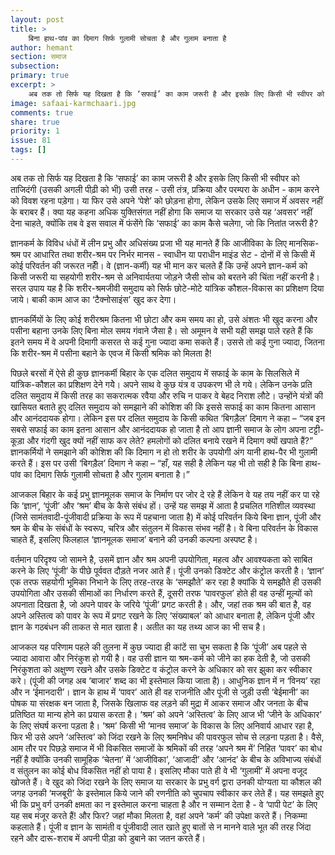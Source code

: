 ```yaml
---
layout: post
title: >
    बिना हाथ-पांव का दिमाग सिर्फ गुलामी सोचता है और गुलाम बनाता है
author: hemant
section: समाज
subsection:
primary: true
excerpt: >
    अब तक तो सिर्फ यह दिखता है कि ‘सफाई’ का काम जरूरी है और इसके लिए किसी भी स्वीपर को ताजिदंगी (उसकी अगली पीढ़ी को भी) उसी तरह - उसी तंत्र, प्रक्रिया और परम्परा के अधीन - काम करने को विवश रहना पड़ेगा। या फिर उसे अपने ‘पेशे’ को छोड़ना होगा, लेकिन उसके लिए समाज मेंं अवसर नहीं के बराबर हैं।
image: safaai-karmchaari.jpg
comments: true
share: true
priority: 1
issue: 81
tags: []
---
```


अब तक तो सिर्फ यह दिखता है कि ‘सफाई’ का काम जरूरी है और इसके लिए किसी भी स्वीपर को ताजिदंगी (उसकी अगली पीढ़ी को भी) उसी तरह - उसी तंत्र, प्रक्रिया और परम्परा के अधीन - काम करने को विवश रहना पड़ेगा। या फिर उसे अपने ‘पेशे’ को छोड़ना होगा, लेकिन उसके लिए समाज मेंं अवसर नहीं के बराबर हैं। क्या यह कहना अधिक युक्तिसंगत नहीं होगा कि समाज या सरकार उसे यह ‘अवसर’ नहीं देना चाहते, क्योंकि तब वे इस सवाल में फंसेंगे कि ‘सफाई’ का काम कैसे चलेगा, जो कि नितांत जरूरी है?

ज्ञानकर्म के विविध धंधों में लीन प्रभु और अधिसंख्य प्रजा भी यह मानते हैं कि आजीविका के लिए मानसिक-श्रम पर आधारित तथा शरीर-श्रम पर निर्भर मानस - स्वाधीन या पराधीन माइंड सेट - दोनों में से किसी में कोई परिवर्तन की जरूरत नहीें। वे (ज्ञान-कर्मी) यह भी मान कर चलते हैं कि उन्हें अपने ज्ञान-कर्म को किसी जरूरी या सहयोगी शरीर-श्रम से अनिवार्यतया जोड़ने जैसी सोच को बरतने की चिंता नहीं करनी है। सरल उपाय यह है कि शरीर-श्रमजीवी समुदाय को सिर्फ छोटे-मोटे यांत्रिक कौशल-विकास का प्रशिक्षण दिया जाये। बाकी काम आज का ‘टैक्नोसाइंस’ खुद कर देगा।

ज्ञानकर्मियों के लिए कोई शरीरश्रम कितना भी छोटा और कम समय का हो, उसे अंशतः भी खुद करना और पसीना बहाना उनके लिए बिना मोल समय गंवाने जैसा है। सो अमूमन वे सभी यही समझ पाले रहते हैं कि इतने समय में वे अपनी दिमागी कसरत से कई गुना ज्यादा कमा सकते हैं। उससे तो कई गुना ज्यादा, जितना कि शरीर-श्रम में पसीना बहाने के एवज में किसी श्रमिक को मिलता है!

पिछले बरसों में ऐसे ही कुछ ज्ञानकर्मी बिहार के एक दलित समुदाय में सफाई के काम के सिलसिले में यांत्रिक-कौशल का प्रशिक्षण देने गयेे। अपने साथ वे कुछ यंत्र व उपकरण भी ले गये। लेकिन उनके प्रति दलित समुदाय में किसी तरह का सकरात्मक रवैया और रुचि न पाकर वे बेहद निराश लौटे। उन्होंने यंत्रों की खासियत बताते हुए दलित समुदाय को समझाने की कोशिश की कि इससे सफाई का काम कितना आसान और आनंददायक होगा। लेकिन इस पर दलित समुदाय के किसी कथित ‘बिगड़ैल’ दिमाग ने कहा – “जब इन सबसे सफाई का काम इतना आसान और आनंददायक हो जाता है तो आप ज्ञानी समाज के लोग अपना टट्टी-कूड़ा और गंदगी खुद क्यों नहीं साफ कर लेते? हमलोगों को दलित बनाये रखने में दिमाग क्यों खपाते हैं?” ज्ञानकर्मियों ने समझाने की कोशिश की कि दिमाग न हो तो शरीर के उपयोगी अंग यानी हाथ-पैर भी गुलामी करते हैं। इस पर उसी ‘बिगड़ैल’ दिमाग ने कहा – “हाँ, यह सही है लेकिन यह भी तो सही है कि बिना हाथ-पांव का दिमाग सिर्फ गुलामी सोचता है और गुलाम बनाता है।”

आजकल बिहार के कई प्रभु ज्ञानमूलक समाज के निर्माण पर जोर दे रहे हैं लेकिन वे यह तय नहीं कर पा रहे कि ‘ज्ञान’, ‘पूंजी’ और ‘श्रम’ बीच के कैसे संबंध हों। उन्हें यह समझ में आता है प्रचलित गतिशील व्यवस्था (जिसे सामंतवादी-पूंजीवादी प्रक्रिया के रूप में पहचाना जाता है) में कोई परिवर्तन किये बिना ज्ञान, पूंजी और श्रम के बीच के संबंधों के स्वरूप, चरित्र और संतुलन में विकास संभव नहीं है। वे बिना परिवर्तन के विकास चाहते हैं, इसलिए फिलहाल ‘ज्ञानमूलक समाज’ बनाने की उनकी कल्पना अस्पष्ट है।

वर्तमान परिदृश्य जो सामने है, उसमें ज्ञान और श्रम अपनी उपयोगिता, महत्व और आवश्यकता को साबित करने के लिए ‘पूंजी’ के पीछे पूर्ववत दौड़ते नजर आते हैं। पूंजी उनको डिक्टेट और कंट्रोल करती है। ‘ज्ञान’ एक तरफ सहयोगी भूमिका निभाने के लिए तरह-तरह के ‘समझौते’ कर रहा है क्यांकि ये समझौते ही उसकी उपयोगिता और उसकी सीमाओं का निर्धारण करते हैं, दूसरी तरफ ‘पावरफुल’ होते ही वह उन्हीं मूल्यों को अपनाता दिखता है, जो अपने पावर के जरिये ‘पूंजी’ प्रगट करती है। और, जहां तक श्रम की बात है, वह अपने अस्तित्व को पावर के रूप में प्रगट रखने के लिए ‘संख्याबल’ को आधार बनाता है, लेकिन पूंजी और ज्ञान के गठबंधन की ताकत से मात खाता है। अतीत का यह तथ्य आज का भी सच है।

आजकल यह परिणाम पहले की तुलना में कुछ ज्यादा ही कांटें सा चुभ सकता है कि ‘पूंजी’ अब पहले से ज्यादा आवारा और निरंकुश हो गयी है। वह उसी ज्ञान या श्रम-कर्म को जीने का हक देती है, जो उसकी निरंकुशता को अक्षुण्ण रखने और उसके डिक्टेट व कंट्रोल करने के अधिकार को सर झुका कर स्वीकार करे। (पूंजी की जगह अब ‘बाजार’ शब्द का भी इस्तेमाल किया जाता है)। आधुनिक ज्ञान में न ‘विनय’ रहा और न ‘ईमानदारी’। ज्ञान के हाथ में ‘पावर’ आते ही वह राजनीति और पूंजी से जुड़ी उसी ‘बेईमानी’ का पोषक या संरक्षक बन जाता है, जिसके खिलाफ वह लड़ने की मुद्रा में आकर समाज और जनता के बीच प्रतिष्ठित या मान्य होने का प्रयास करता है। ‘श्रम’ को अपने ‘अस्तित्व’ के लिए आज भी ‘जीने के अधिकार’ के लिए संघर्ष करना पड़ता है। ‘श्रम’ किसी भी ‘मानव समाज’ के विकास के लिए अनिवार्य आधार रहा है, फिर भी उसे अपने ‘अस्तित्व’ को जिंदा रखने के लिए श्रमनिषेध की पावरफुल सोच से लड़ना पड़ता है। वैसे, आम तौर पर पिछड़े समाज में भी विकसित समाजों के श्रमिकों की तरह ‘अपने श्रम में’ निहित ‘पावर’ का बोध नहीं है क्योंकि उनकी सामूहिक ‘चेतना’ में ‘आजीविका’, ‘आजादी’ और ‘आनंद’ के बीच के अविभाज्य संबंधों व संतुलन का कोई बोध विकसित नहीं हो पाया है। इसलिए मौका पाते ही वे भी ‘गुलामी’ में अपना वजूद खोजते हैं। वे खुद को जिंदा रखने के लिए समाज या सरकार के प्रभु वर्ग द्वारा उनकी योग्यता या कौशल की जगह उनकी ‘मजबूरी’ के इस्तेमाल किये जाने की रणनीति को चुपचाप स्वीकार कर लेते हैं। यह समझते हुए भी कि प्रभु वर्ग उनकी क्षमता का न इस्तेमाल करना चाहता है और न सम्मान देता है - वे ‘पापी पेट’ के लिए यह सब मंजूर करते हैं! और फिर? जहां मौका मिलता है, वहां अपने ‘कर्म’ की उपेक्षा करते हैं। निकम्मा कहलाते हैं। पूंजी व ज्ञान के सामंती व पूंजीवादी लात खाते हुए बातों से न मानने वाले भूत की तरह जिंदा रहने और दारू-शराब में अपनी पीड़ा को डुबाने का जतन करते हैं।
